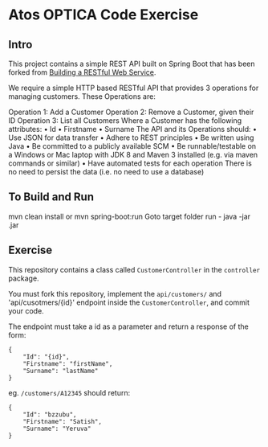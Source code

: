 # Atos OPTICA Code Exercise

## Intro
This project contains a simple REST API built on Spring Boot that has been forked from [Building a RESTful Web Service](https://spring.io/guides/gs/rest-service/).

We require a simple HTTP based RESTful API that provides 3 operations for managing customers. These Operations are:

Operation 1: Add a Customer
Operation 2: Remove a Customer, given their ID
Operation 3: List all Customers
Where a Customer has the following attributes:
• Id
• Firstname
• Surname
The API and its Operations should:
• Use JSON for data transfer
• Adhere to REST principles
• Be written using Java
• Be committed to a publicly available SCM
• Be runnable/testable on a Windows or Mac laptop with JDK 8 and Maven 3 installed (e.g. via maven commands or similar)
• Have automated tests for each operation
There is no need to persist the data (i.e. no need to use a database)


## To Build and Run

mvn clean install or mvn spring-boot:run
Goto target folder run - java -jar <filename>.jar 


## Exercise
This repository contains a class called `CustomerController` in the `controller` package.

You must fork this repository, implement the `api/customers/` and 'api/cusotmers/{id}' endpoint inside the `CustomerController`, and commit your code.

The endpoint must take a id as a parameter and return a response of the form:
```
{
    "Id": "{id}",
    "Firstname": "firstName",
    "Surname": "lastName"
}
```

eg.
`/customers/A12345` should return:
```
{
    "Id": "bzzubu",
    "Firstname": "Satish",
    "Surname": "Yeruva"
}
```
